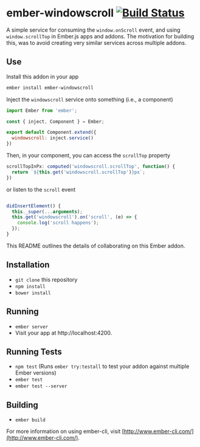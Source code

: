 # ember-windowscroll [![Build Status](https://travis-ci.org/levanto-financial/ember-windowscroll.svg?branch=master)](https://travis-ci.org/levanto-financial/ember-windowscroll)

A simple service for consuming the `window.onScroll` event, and using `window.scrollTop` in Ember.js apps and addons. The motivation for building this, was to avoid creating very similar services across multiple addons.

## Use

Install this addon in your app

```sh
ember install ember-windowscroll
```

Inject the `windowscroll` service onto something (i.e., a component) 

```js
import Ember from 'ember';

const { inject, Component } = Ember;

export default Component.extend({
  windowscroll: inject.service()
})

```

Then, in your component, you can access the `scrollTop` property

```js
scrollTopInPx: computed('windowscroll.scrollTop', function() {
  return `${this.get('windowscroll.scrollTop')}px`;
})
```

or listen to the `scroll` event

```js

didInsertElement() {
  this._super(...arguments);
  this.get('windowscroll').on('scroll', (e) => {
    console.log('scroll happens');
  });
}

```


This README outlines the details of collaborating on this Ember addon.

## Installation

* `git clone` this repository
* `npm install`
* `bower install`

## Running

* `ember server`
* Visit your app at http://localhost:4200.

## Running Tests

* `npm test` (Runs `ember try:testall` to test your addon against multiple Ember versions)
* `ember test`
* `ember test --server`

## Building

* `ember build`

For more information on using ember-cli, visit [http://www.ember-cli.com/](http://www.ember-cli.com/).
